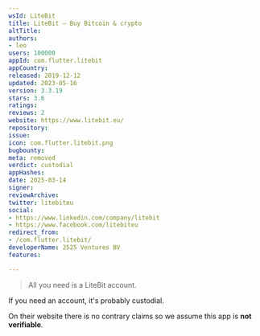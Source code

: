 ```yaml
---
wsId: LiteBit
title: LiteBit – Buy Bitcoin & crypto
altTitle: 
authors:
- leo
users: 100000
appId: com.flutter.litebit
appCountry: 
released: 2019-12-12
updated: 2023-05-16
version: 3.3.19
stars: 3.6
ratings: 
reviews: 2
website: https://www.litebit.eu/
repository: 
issue: 
icon: com.flutter.litebit.png
bugbounty: 
meta: removed
verdict: custodial
appHashes: 
date: 2025-03-14
signer: 
reviewArchive: 
twitter: litebiteu
social:
- https://www.linkedin.com/company/litebit
- https://www.facebook.com/litebiteu
redirect_from:
- /com.flutter.litebit/
developerName: 2525 Ventures BV
features: 

---
```


> All you need is a LiteBit account.

If you need an account, it's probably custodial.

On their website there is no contrary claims so we assume this app is
**not verifiable**.
